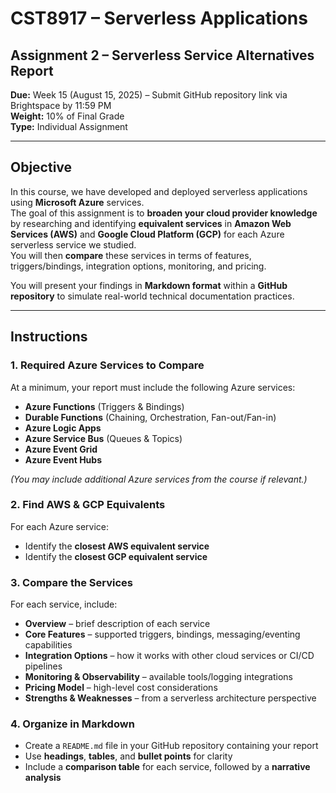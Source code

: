 # CST8917 – Serverless Applications

## Assignment 2 – Serverless Service Alternatives Report

**Due:** Week 15 (August 15, 2025) – Submit GitHub repository link via Brightspace by 11:59 PM  
**Weight:** 10% of Final Grade  
**Type:** Individual Assignment  

---

## Objective
In this course, we have developed and deployed serverless applications using **Microsoft Azure** services.  
The goal of this assignment is to **broaden your cloud provider knowledge** by researching and identifying **equivalent services** in **Amazon Web Services (AWS)** and **Google Cloud Platform (GCP)** for each Azure serverless service we studied.  
You will then **compare** these services in terms of features, triggers/bindings, integration options, monitoring, and pricing.  

You will present your findings in **Markdown format** within a **GitHub repository** to simulate real-world technical documentation practices.

---

## Instructions

### 1. Required Azure Services to Compare
At a minimum, your report must include the following Azure services:

- **Azure Functions** (Triggers & Bindings)  
- **Durable Functions** (Chaining, Orchestration, Fan-out/Fan-in)  
- **Azure Logic Apps**  
- **Azure Service Bus** (Queues & Topics)  
- **Azure Event Grid**  
- **Azure Event Hubs**  

*(You may include additional Azure services from the course if relevant.)*

### 2. Find AWS & GCP Equivalents
For each Azure service:

- Identify the **closest AWS equivalent service**  
- Identify the **closest GCP equivalent service**

### 3. Compare the Services
For each service, include:

- **Overview** – brief description of each service  
- **Core Features** – supported triggers, bindings, messaging/eventing capabilities  
- **Integration Options** – how it works with other cloud services or CI/CD pipelines  
- **Monitoring & Observability** – available tools/logging integrations  
- **Pricing Model** – high-level cost considerations  
- **Strengths & Weaknesses** – from a serverless architecture perspective  

### 4. Organize in Markdown
- Create a `README.md` file in your GitHub repository containing your report  
- Use **headings**, **tables**, and **bullet points** for clarity  
- Include a **comparison table** for each service, followed by a **narrative analysis**

